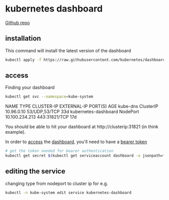 # kubernetes dashboard

[Github repo](https://github.com/kubernetes/dashboard/tree/master/src/deploy)

## installation

This command will install the latest version of the dashboard
```bash
kubectl apply -f https://raw.githubusercontent.com/kubernetes/dashboard/master/src/deploy/recommended/kubernetes-dashboard-arm.yaml
```

## access

Finding your dashboard
```bash
kubectl get svc --namespace=kube-system
```

  NAME                   TYPE        CLUSTER-IP       EXTERNAL-IP   PORT(S)         AGE
  kube-dns               ClusterIP   10.96.0.10       <none>        53/UDP,53/TCP   33d
  kubernetes-dashboard   NodePort    10.100.234.213   <none>        443:31821/TCP   17d

You should be able to hit your dashboard at http://clusterip:31821 (in think example).

In order to [access](https://github.com/kubernetes/dashboard/wiki/Accessing-Dashboard---1.7.X-and-above) the [dashboard](https://github.com/kubernetes/dashboard), you'll need to have a [bearer token](https://kubernetes.io/docs/admin/authentication/#putting-a-bearer-token-in-a-request)

```bash
# get the token needed for bearer authentication
kubectl get secret $(kubectl get serviceaccount dashboard -o jsonpath="{.secrets[0].name}") -o jsonpath="{.data.token}" | base64 --decode
```

## editing the service
changing type from nodeport to cluster ip for e.g.

```bash
kubectl -n kube-system edit service kubernetes-dashboard
```